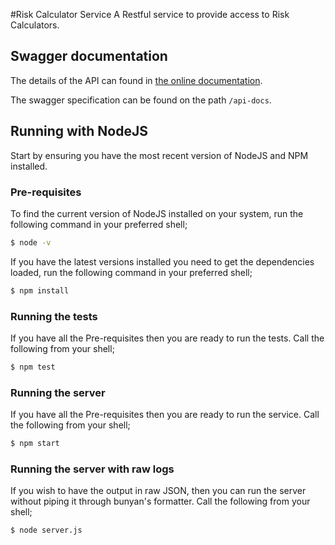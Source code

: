 #Risk Calculator Service
A Restful service to provide access to Risk Calculators.

## Swagger documentation
The details of the API  can found in [the online documentation](https://noms-digital-studio.github.io/rsr-calculator-service/).

The swagger specification can be found on the path ```/api-docs```.

## Running with NodeJS
Start by ensuring you have the most recent version of NodeJS and NPM installed.

### Pre-requisites
To find the current version of NodeJS installed on your system, run the following command in your preferred shell;

```bash
$ node -v
```

If you have the latest versions installed you need to get the dependencies loaded, run the following command in your preferred shell;

```bash
$ npm install
```

### Running the tests
If you have all the Pre-requisites then you are ready to run the tests. Call the following from your shell;

```bash
$ npm test
```

### Running the server
If you have all the Pre-requisites then you are ready to run the service. Call the following from your shell;

```bash
$ npm start
```

### Running the server with raw logs
If you wish to have the output in raw JSON, then you can run the server without piping it through bunyan's formatter. Call the following from your shell;

```bash
$ node server.js
```
